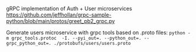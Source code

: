 gRPC implementation of Auth + User microservices
https://github.com/jeffhollan/grpc-sample-python/blob/main/protos/greet_pb2_grpc.py

Generate users microservice with grpc tools based on .proto files:
`python -m grpc_tools.protoc  -I. --pyi_out=. --python_out=. --grpc_python_out=. ./protobufs/users/users.proto`